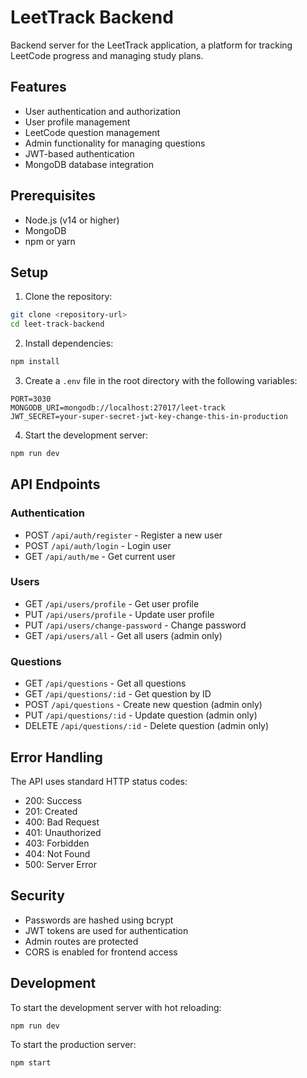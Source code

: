 # LeetTrack Backend

Backend server for the LeetTrack application, a platform for tracking LeetCode progress and managing study plans.

## Features

- User authentication and authorization
- User profile management
- LeetCode question management
- Admin functionality for managing questions
- JWT-based authentication
- MongoDB database integration

## Prerequisites

- Node.js (v14 or higher)
- MongoDB
- npm or yarn

## Setup

1. Clone the repository:
```bash
git clone <repository-url>
cd leet-track-backend
```

2. Install dependencies:
```bash
npm install
```

3. Create a `.env` file in the root directory with the following variables:
```
PORT=3030
MONGODB_URI=mongodb://localhost:27017/leet-track
JWT_SECRET=your-super-secret-jwt-key-change-this-in-production
```

4. Start the development server:
```bash
npm run dev
```

## API Endpoints

### Authentication
- POST `/api/auth/register` - Register a new user
- POST `/api/auth/login` - Login user
- GET `/api/auth/me` - Get current user

### Users
- GET `/api/users/profile` - Get user profile
- PUT `/api/users/profile` - Update user profile
- PUT `/api/users/change-password` - Change password
- GET `/api/users/all` - Get all users (admin only)

### Questions
- GET `/api/questions` - Get all questions
- GET `/api/questions/:id` - Get question by ID
- POST `/api/questions` - Create new question (admin only)
- PUT `/api/questions/:id` - Update question (admin only)
- DELETE `/api/questions/:id` - Delete question (admin only)

## Error Handling

The API uses standard HTTP status codes:
- 200: Success
- 201: Created
- 400: Bad Request
- 401: Unauthorized
- 403: Forbidden
- 404: Not Found
- 500: Server Error

## Security

- Passwords are hashed using bcrypt
- JWT tokens are used for authentication
- Admin routes are protected
- CORS is enabled for frontend access

## Development

To start the development server with hot reloading:
```bash
npm run dev
```

To start the production server:
```bash
npm start
``` 